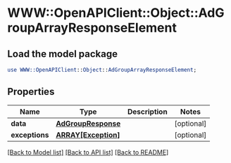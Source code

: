 # WWW::OpenAPIClient::Object::AdGroupArrayResponseElement

## Load the model package
```perl
use WWW::OpenAPIClient::Object::AdGroupArrayResponseElement;
```

## Properties
Name | Type | Description | Notes
------------ | ------------- | ------------- | -------------
**data** | [**AdGroupResponse**](AdGroupResponse.md) |  | [optional] 
**exceptions** | [**ARRAY[Exception]**](Exception.md) |  | [optional] 

[[Back to Model list]](../README.md#documentation-for-models) [[Back to API list]](../README.md#documentation-for-api-endpoints) [[Back to README]](../README.md)


